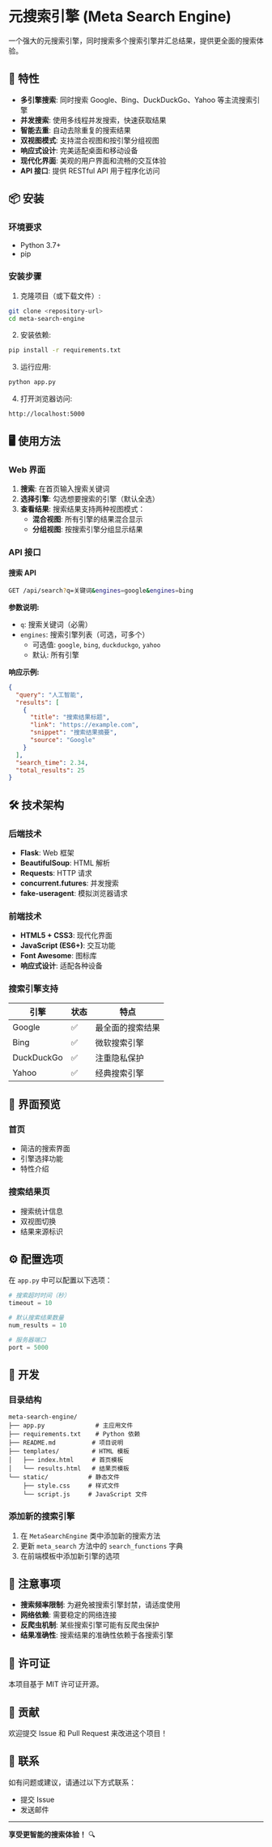 # 元搜索引擎 (Meta Search Engine)

一个强大的元搜索引擎，同时搜索多个搜索引擎并汇总结果，提供更全面的搜索体验。

## 🚀 特性

- **多引擎搜索**: 同时搜索 Google、Bing、DuckDuckGo、Yahoo 等主流搜索引擎
- **并发搜索**: 使用多线程并发搜索，快速获取结果
- **智能去重**: 自动去除重复的搜索结果
- **双视图模式**: 支持混合视图和按引擎分组视图
- **响应式设计**: 完美适配桌面和移动设备
- **现代化界面**: 美观的用户界面和流畅的交互体验
- **API 接口**: 提供 RESTful API 用于程序化访问

## 📦 安装

### 环境要求

- Python 3.7+
- pip

### 安装步骤

1. 克隆项目（或下载文件）:
```bash
git clone <repository-url>
cd meta-search-engine
```

2. 安装依赖:
```bash
pip install -r requirements.txt
```

3. 运行应用:
```bash
python app.py
```

4. 打开浏览器访问:
```
http://localhost:5000
```

## 🖥️ 使用方法

### Web 界面

1. **搜索**: 在首页输入搜索关键词
2. **选择引擎**: 勾选想要搜索的引擎（默认全选）
3. **查看结果**: 搜索结果支持两种视图模式：
   - **混合视图**: 所有引擎的结果混合显示
   - **分组视图**: 按搜索引擎分组显示结果

### API 接口

#### 搜索 API

```bash
GET /api/search?q=关键词&engines=google&engines=bing
```

**参数说明:**
- `q`: 搜索关键词（必需）
- `engines`: 搜索引擎列表（可选，可多个）
  - 可选值: `google`, `bing`, `duckduckgo`, `yahoo`
  - 默认: 所有引擎

**响应示例:**
```json
{
  "query": "人工智能",
  "results": [
    {
      "title": "搜索结果标题",
      "link": "https://example.com",
      "snippet": "搜索结果摘要",
      "source": "Google"
    }
  ],
  "search_time": 2.34,
  "total_results": 25
}
```

## 🛠️ 技术架构

### 后端技术

- **Flask**: Web 框架
- **BeautifulSoup**: HTML 解析
- **Requests**: HTTP 请求
- **concurrent.futures**: 并发搜索
- **fake-useragent**: 模拟浏览器请求

### 前端技术

- **HTML5 + CSS3**: 现代化界面
- **JavaScript (ES6+)**: 交互功能
- **Font Awesome**: 图标库
- **响应式设计**: 适配各种设备

### 搜索引擎支持

| 引擎 | 状态 | 特点 |
|------|------|------|
| Google | ✅ | 最全面的搜索结果 |
| Bing | ✅ | 微软搜索引擎 |
| DuckDuckGo | ✅ | 注重隐私保护 |
| Yahoo | ✅ | 经典搜索引擎 |

## 🎨 界面预览

### 首页
- 简洁的搜索界面
- 引擎选择功能
- 特性介绍

### 搜索结果页
- 搜索统计信息
- 双视图切换
- 结果来源标识

## ⚙️ 配置选项

在 `app.py` 中可以配置以下选项：

```python
# 搜索超时时间（秒）
timeout = 10

# 默认搜索结果数量
num_results = 10

# 服务器端口
port = 5000
```

## 🔧 开发

### 目录结构

```
meta-search-engine/
├── app.py              # 主应用文件
├── requirements.txt    # Python 依赖
├── README.md          # 项目说明
├── templates/         # HTML 模板
│   ├── index.html     # 首页模板
│   └── results.html   # 结果页模板
└── static/           # 静态文件
    ├── style.css     # 样式文件
    └── script.js     # JavaScript 文件
```

### 添加新的搜索引擎

1. 在 `MetaSearchEngine` 类中添加新的搜索方法
2. 更新 `meta_search` 方法中的 `search_functions` 字典
3. 在前端模板中添加新引擎的选项

## 🚨 注意事项

- **搜索频率限制**: 为避免被搜索引擎封禁，请适度使用
- **网络依赖**: 需要稳定的网络连接
- **反爬虫机制**: 某些搜索引擎可能有反爬虫保护
- **结果准确性**: 搜索结果的准确性依赖于各搜索引擎

## 📝 许可证

本项目基于 MIT 许可证开源。

## 🤝 贡献

欢迎提交 Issue 和 Pull Request 来改进这个项目！

## 📧 联系

如有问题或建议，请通过以下方式联系：
- 提交 Issue
- 发送邮件

---

**享受更智能的搜索体验！** 🔍